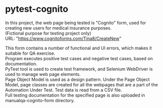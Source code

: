 # pytest-cognito
In this project, the web page being tested is "Cognito" form, used for creating new users for medical insurance purposes.\
(Fictional purpose for testing project only)\
URL: "https://www.cognitoforms.com/Tina8/CreateNew"

This form contains a number of functional and UI errors, which makes it suitable for QA exercise.\
Program executes positive test cases and negative test cases, based on documentation.\
PyTest tool is used to create test framework, and Selenium WebDriver is used to manage web page elements.\
Page Object Model is used as a design pattern. Under the Page Object Model, page classes are created for all the webpages that are a part of the Automation Under Test. Test data is read from a CSV file.\
Full testing documentation for the specified page is also uploaded in manualqa-cognito-form directory.
